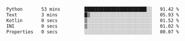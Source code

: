 <!--START_SECTION:waka-->

```txt
Python       53 mins         ███████████████████████░░   91.42 %
Text         3 mins          █▒░░░░░░░░░░░░░░░░░░░░░░░   05.93 %
Kotlin       0 secs          ▒░░░░░░░░░░░░░░░░░░░░░░░░   01.52 %
INI          0 secs          ▒░░░░░░░░░░░░░░░░░░░░░░░░   01.02 %
Properties   0 secs          ░░░░░░░░░░░░░░░░░░░░░░░░░   00.07 %
```

<!--END_SECTION:waka-->

